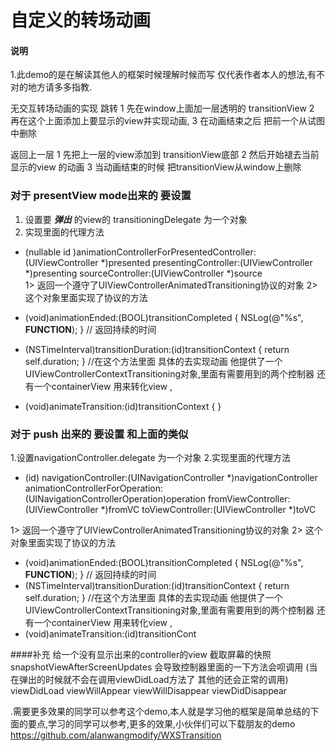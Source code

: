 # 自定义的转场动画 
#### 说明
1.此demo的是在解读其他人的框架时候理解时候而写 仅代表作者本人的想法,有不对的地方请多多指教.


无交互转场动画的实现 
跳转
1 先在window上面加一层透明的 transitionView 
2 再在这个上面添加上要显示的view并实现动画,
3 在动画结束之后 把前一个从试图中删除  

返回上一层
1 先把上一层的view添加到 transitionView底部
2 然后开始褪去当前显示的view 的动画 
3 当动画结束的时候 把transitionView从window上删除


### 对于 presentView mode出来的 要设置

1. 设置要 ***弹出***  的view的 transitioningDelegate 为一个对象 
2. 实现里面的代理方法 
 - (nullable id <UIViewControllerAnimatedTransitioning>)animationControllerForPresentedController:(UIViewController *)presented presentingController:(UIViewController *)presenting sourceController:(UIViewController *)source   
 1> 返回一个遵守了UIViewControllerAnimatedTransitioning协议的对象 
 2> 这个对象里面实现了协议的方法

- (void)animationEnded:(BOOL)transitionCompleted {
  NSLog(@"%s", __FUNCTION__);
}
// 返回持续的时间
- (NSTimeInterval)transitionDuration:(id<UIViewControllerContextTransitioning>)transitionContext {
  return self.duration;
}
//在这个方法里面 具体的去实现动画 他提供了一个 UIViewControllerContextTransitioning对象,里面有需要用到的两个控制器 还有一个containerView 用来转化view ,
- (void)animateTransition:(id<UIViewControllerContextTransitioning>)transitionContext {
}
### 对于 push 出来的 要设置 和上面的类似 
1.设置navigationController.delegate 为一个对象 
2.实现里面的代理方法 
- (id<UIViewControllerAnimatedTransitioning>) navigationController:(UINavigationController *)navigationController animationControllerForOperation:(UINavigationControllerOperation)operation fromViewController:(UIViewController *)fromVC toViewController:(UIViewController *)toVC

1> 返回一个遵守了UIViewControllerAnimatedTransitioning协议的对象 
 2> 这个对象里面实现了协议的方法

- (void)animationEnded:(BOOL)transitionCompleted {
  NSLog(@"%s", __FUNCTION__);
}
// 返回持续的时间
- (NSTimeInterval)transitionDuration:(id<UIViewControllerContextTransitioning>)transitionContext {
  return self.duration;
}
//在这个方法里面 具体的去实现动画 他提供了一个 UIViewControllerContextTransitioning对象,里面有需要用到的两个控制器 还有一个containerView 用来转化view ,
- (void)animateTransition:(id<UIViewControllerContextTransitioning>)transitionCont



####补充
给一个没有显示出来的controller的view 截取屏幕的快照 snapshotViewAfterScreenUpdates 会导致控制器里面的一下方法会呗调用 (当在弹出的时候就不会在调用viewDidLoad方法了 其他的还会正常的调用)
viewDidLoad
viewWillAppear
viewWillDisappear
viewDidDisappear


.需要更多效果的同学可以参考这个demo,本人就是学习他的框架是简单总结的下面的要点,学习的同学可以参考,更多的效果,小伙伴们可以下载朋友的demo
<https://github.com/alanwangmodify/WXSTransition>



